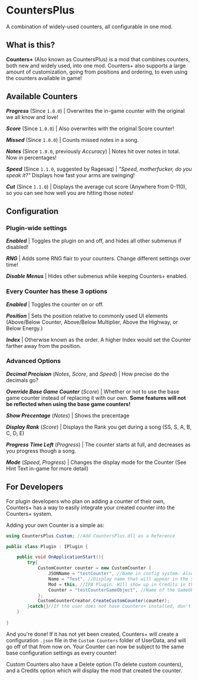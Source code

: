 # CountersPlus
A combination of widely-used counters, all configurable in one mod.

## What is this?
**Counters+** (Also known as CountersPlus) is a mod that combines counters, both new and widely used, into one mod. Counters+ also supports a large amount of customization, going from positions and ordering, to even using the counters available in game!

## Available Counters
***Progress*** (Since `1.0.0`) | Overwrites the in-game counter with the original we all know and love!

***Score*** (Since `1.0.0`) | Also overwrites with the original Score counter!

***Missed*** (Since `1.0.0`) | Counts missed notes in a song.

***Notes*** (Since `1.0.0`, previously *Accuracy*) | Notes hit over notes in total. Now in percentages!

***Speed*** (Since `1.1.0`, suggested by Ragesaq) | *"Speed, motherfucker, do you speak it?"* Displays how fast your arms are swinging!

***Cut*** (Since `1.1.0`) | Displays the average cut score (Anywhere from 0-110), so you can see how well you are hitting those notes!

## Configuration

### Plugin-wide settings
***Enabled*** | Toggles the plugin on and off, and hides all other submenus if disabled!

***RNG*** | Adds some RNG flair to your counters. Change different settings over time!

***Disable Menus*** | Hides other submenus while keeping Counters+ enabled.

### Every Counter has these 3 options
***Enabled*** | Toggles the counter on or off.

***Position*** | Sets the position relative to commonly used UI elements (Above/Below Counter, Above/Below Multiplier, Above the Highway, or Below Energy.)

***Index*** | Otherwise known as the order. A higher Index would set the Counter farther away from the position.

### Advanced Options
***Decimal Precision*** (*Notes*, *Score*, and *Speed*) | How precise do the decimals go?

***Override Base Game Counter*** (*Score*) | Whether or not to use the base game counter instead of replacing it with our own. **Some features will not be reflected when using the base game counters!**

***Show Precentage*** (*Notes*) | Shows the precentage

***Display Rank*** (*Score*) | Displays the Rank you get during a song (SS, S, A, B, C, D, E)

***Progress Time Left*** (*Progress*) | The counter starts at full, and decreases as you progress though a song.

***Mode*** (*Speed*, *Progress*) | Changes the display mode for the Counter (See Hint Text in-game for more detail)

## For Developers
For plugin developers who plan on adding a counter of their own, Counters+ has a way to easily integrate your created counter into the Counters+ system.

Adding your own Counter is a simple as:

```csharp
using CountersPlus.Custom; //Add CountersPlus.dll as a Reference

public class Plugin : IPlugin {

	public void OnApplicationStart(){
		try{
			CustomCounter counter = new CustomCounter {
				JSONName = "testCounter", //Name in config system. Also used as an identifier. Don't plan on changing this.
				Name = "Test", //Display name that will appear in the SettingsUI.
				Mod = this, //IPA Plugin. Will show up in Credits in the SettingsUI.
				Counter = "testCounterGameObject", //Name of the GameObject that holds your Counter component. Used to hook into the Counters+ system.
			};
			CustomCounterCreator.CreateCustomCounter(counter);
		}catch{}//If the user does not have Counters+ installed, don't worry about it.
	}
	
}
```

And you're done! If it has not yet been created, Counters+ will create a configuration `.json` file in the `Custom Counters` folder of UserData, and will go off of that from now on. Your Counter can now be subject to the same base configuration settings as every counter!

Custom Counters also have a Delete option (To delete custom counters), and a Credits option which will display the mod that created the counter.